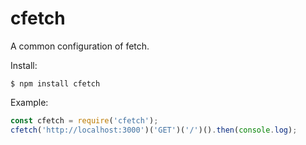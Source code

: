 # cfetch

A common configuration of fetch.

Install:

```
$ npm install cfetch
```

Example:

```js
const cfetch = require('cfetch');
cfetch('http://localhost:3000')('GET')('/')().then(console.log);
```
